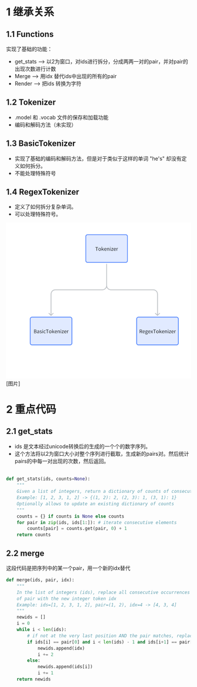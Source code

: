 
# 1 继承关系
## 1.1  Functions 
实现了基础的功能：
- get_stats --> 以2为窗口，对ids进行拆分，分成两两一对的pair，并对pair的出现次数进行计数
- Merge -->   用idx 替代ids中出现的所有的pair
- Render --> 把ids 转换为字符
## 1.2 Tokenizer
- .model 和 .vocab 文件的保存和加载功能
- 编码和解码方法（未实现）
## 1.3 BasicTokenizer
- 实现了基础的编码和解码方法，但是对于类似于这样的单词 "he's" 却没有定义如何拆分。
- 不能处理特殊符号
## 1.4 RegexTokenizer
- 定义了如何拆分复杂单词。
- 可以处理特殊符号。

![img.png](img.png)[图片]
# 2 重点代码
## 2.1 get_stats
- ids 是文本经过unicode转换后的生成的一个个的数字序列。
- 这个方法将以2为窗口大小对整个序列进行截取，生成新的pairs对。然后统计pairs的中每一对出现的次数，然后返回。

```python

def get_stats(ids, counts=None):
    """
    Given a list of integers, return a dictionary of counts of consecutive pairs
    Example: [1, 2, 3, 1, 2] -> {(1, 2): 2, (2, 3): 1, (3, 1): 1}
    Optionally allows to update an existing dictionary of counts
    """
    counts = {} if counts is None else counts
    for pair in zip(ids, ids[1:]): # iterate consecutive elements
        counts[pair] = counts.get(pair, 0) + 1
    return counts
```


## 2.2 merge
这段代码是把序列中的某一个pair，用一个新的idx替代

```python
def merge(ids, pair, idx):
    """
    In the list of integers (ids), replace all consecutive occurrences
    of pair with the new integer token idx
    Example: ids=[1, 2, 3, 1, 2], pair=(1, 2), idx=4 -> [4, 3, 4]
    """
    newids = []
    i = 0
    while i < len(ids):
        # if not at the very last position AND the pair matches, replace it
        if ids[i] == pair[0] and i < len(ids) - 1 and ids[i+1] == pair[1]:
            newids.append(idx)
            i += 2
        else:
            newids.append(ids[i])
            i += 1
    return newids
```
